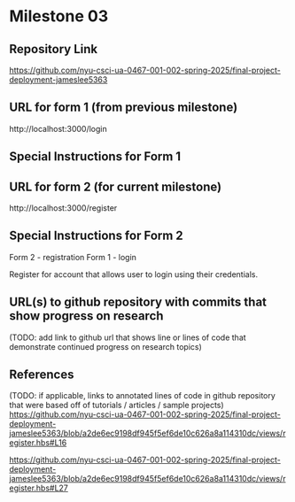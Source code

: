 Milestone 03
===

Repository Link
---
https://github.com/nyu-csci-ua-0467-001-002-spring-2025/final-project-deployment-jameslee5363

URL for form 1 (from previous milestone) 
---
http://localhost:3000/login

Special Instructions for Form 1
---

URL for form 2 (for current milestone)
---
http://localhost:3000/register

Special Instructions for Form 2
---
Form 2 - registration 
Form 1 - login

Register for account that allows user to login using their credentials.

URL(s) to github repository with commits that show progress on research
--- 
(TODO: add link to github url that shows line or lines of code that demonstrate continued progress on research topics)

References 
---
(TODO: if applicable, links to annotated lines of code in github repository that were based off of tutorials / articles / sample projects)
https://github.com/nyu-csci-ua-0467-001-002-spring-2025/final-project-deployment-jameslee5363/blob/a2de6ec9198df945f5ef6de10c626a8a114310dc/views/register.hbs#L16

https://github.com/nyu-csci-ua-0467-001-002-spring-2025/final-project-deployment-jameslee5363/blob/a2de6ec9198df945f5ef6de10c626a8a114310dc/views/register.hbs#L27